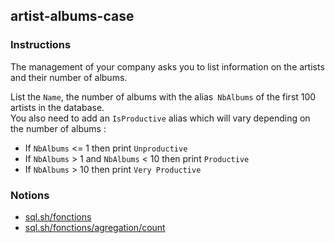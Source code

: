 ## artist-albums-case

### Instructions

The management of your company asks you to list information on the artists and their number of albums.

List the `Name`, the number of albums with the alias` NbAlbums` of the first 100 artists in the database.  
You also need to add an `IsProductive` alias which will vary depending on the number of albums :

- If `NbAlbums` <= 1 then print `Unproductive`
- If `NbAlbums` > 1 and `NbAlbums` < 10 then print `Productive`
- If `NbAlbums` > 10 then print `Very Productive`

### Notions

- [sql.sh/fonctions](https://sql.sh/fonctions)
- [sql.sh/fonctions/agregation/count](https://sql.sh/fonctions/agregation/count)
